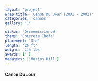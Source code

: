 ```yaml
---
layout: 'project'
wrap_title: 'Canoe Du Jour (2001 - 2002)'
categories: 'canoes'
gallery: '1'

status: 'Decommissioned'
theme: 'Concrete Chefs'
placement: '3rd'
length: '20 ft'
weight: '115 lbs'
awards: ['']
managers: ['Marion Hill']
---
```

#### Canoe Du Jour
